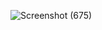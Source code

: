 ![Screenshot (675)](https://github.com/Himakiran77/London_Bike_Rides_Dashboard/assets/88185965/fe60a6b3-e34a-4f0f-b314-a65b6d6090b1)
